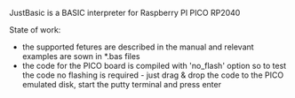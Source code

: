 JustBasic is a BASIC interpreter for Raspberry PI PICO RP2040

State of work:
- the supported fetures are described in the manual and relevant examples are sown in *.bas files
- the code for the PICO board is compiled with 'no_flash' option so to test the code no flashing is required - just drag & drop the code to the PICO emulated disk, start the putty terminal and press enter
